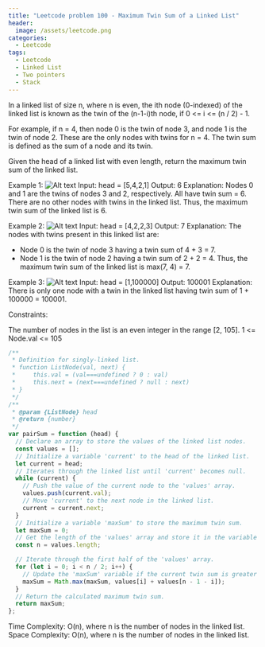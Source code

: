 ```yaml
---
title: "Leetcode problem 100 - Maximum Twin Sum of a Linked List"
header:
  image: /assets/leetcode.png
categories:
  - Leetcode
tags:
  - Leetcode
  - Linked List
  - Two pointers
  - Stack
---
```


In a linked list of size n, where n is even, the ith node (0-indexed) of the linked list is known as the twin of the (n-1-i)th node, if 0 <= i <= (n / 2) - 1.

For example, if n = 4, then node 0 is the twin of node 3, and node 1 is the twin of node 2. These are the only nodes with twins for n = 4.
The twin sum is defined as the sum of a node and its twin.

Given the head of a linked list with even length, return the maximum twin sum of the linked list.

Example 1:
![Alt text](https://assets.leetcode.com/uploads/2021/12/03/eg1drawio.png)
Input: head = [5,4,2,1]
Output: 6
Explanation:
Nodes 0 and 1 are the twins of nodes 3 and 2, respectively. All have twin sum = 6.
There are no other nodes with twins in the linked list.
Thus, the maximum twin sum of the linked list is 6.

Example 2:
![Alt text](https://assets.leetcode.com/uploads/2021/12/03/eg2drawio.png)
Input: head = [4,2,2,3]
Output: 7
Explanation:
The nodes with twins present in this linked list are:

- Node 0 is the twin of node 3 having a twin sum of 4 + 3 = 7.
- Node 1 is the twin of node 2 having a twin sum of 2 + 2 = 4.
  Thus, the maximum twin sum of the linked list is max(7, 4) = 7.

Example 3:
![Alt text](https://assets.leetcode.com/uploads/2021/12/03/eg3drawio.png)
Input: head = [1,100000]
Output: 100001
Explanation:
There is only one node with a twin in the linked list having twin sum of 1 + 100000 = 100001.

Constraints:

The number of nodes in the list is an even integer in the range [2, 105].
1 <= Node.val <= 105

```js
/**
 * Definition for singly-linked list.
 * function ListNode(val, next) {
 *     this.val = (val===undefined ? 0 : val)
 *     this.next = (next===undefined ? null : next)
 * }
 */
/**
 * @param {ListNode} head
 * @return {number}
 */
var pairSum = function (head) {
  // Declare an array to store the values of the linked list nodes.
  const values = [];
  // Initialize a variable 'current' to the head of the linked list.
  let current = head;
  // Iterates through the linked list until 'current' becomes null.
  while (current) {
    // Push the value of the current node to the 'values' array.
    values.push(current.val);
    // Move 'current' to the next node in the linked list.
    current = current.next;
  }
  // Initialize a variable 'maxSum' to store the maximum twin sum.
  let maxSum = 0;
  // Get the length of the 'values' array and store it in the variable 'n'.
  const n = values.length;

  // Iterate through the first half of the 'values' array.
  for (let i = 0; i < n / 2; i++) {
    // Update the 'maxSum' variable if the current twin sum is greater than the previous maximum twin sum.
    maxSum = Math.max(maxSum, values[i] + values[n - 1 - i]);
  }
  // Return the calculated maximum twin sum.
  return maxSum;
};
```

Time Complexity: O(n), where n is the number of nodes in the linked list.
Space Complexity: O(n), where n is the number of nodes in the linked list.
